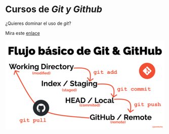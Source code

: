 # Cursos de _Git y Github_

¿Quieres dominar el uso de _git_?

Mira este [enlace](https://jonmircha.com/git)

![Flujo de Git](git-flow.png)
